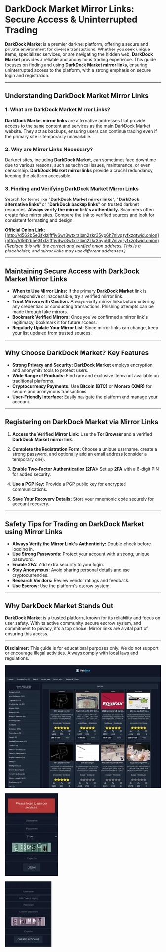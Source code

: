 # DarkDock Market Mirror Links: Secure Access & Uninterrupted Trading

**DarkDock Market** is a premier darknet platform, offering a secure and private environment for diverse transactions. Whether you seek unique items, specialized services, or are navigating the hidden web, **DarkDock Market** provides a reliable and anonymous trading experience. This guide focuses on finding and using **DarkDock Market mirror links**, ensuring uninterrupted access to the platform, with a strong emphasis on secure login and registration.

---

## Understanding DarkDock Market Mirror Links

### 1. **What are DarkDock Market Mirror Links?**
**DarkDock Market mirror links** are alternative addresses that provide access to the same content and services as the main DarkDock Market website. They act as backups, ensuring users can continue trading even if the primary site is temporarily unavailable.

### 2. **Why are Mirror Links Necessary?**
Darknet sites, including **DarkDock Market**, can sometimes face downtime due to various reasons, such as technical issues, maintenance, or even censorship. **DarkDock Market mirror links** provide a crucial redundancy, keeping the platform accessible.

### 3. **Finding and Verifying DarkDock Market Mirror Links**
Search for terms like "**DarkDock Market mirror links**", "**DarkDock alternative links**" or "**DarkDock backup links**" on trusted darknet resources.
**Always verify the mirror link's authenticity.** Scammers often create fake mirror sites. Compare the link to verified sources and look for consistent formatting and design.

**Official Onion Link:** [http://d562b5e3jfxlzjfffjv6wr3wtxrzlbm2zkr35yp6h7nivqsyfxzqtwid.onion](http://d562b5e3jfxlzjfffjv6wr3wtxrzlbm2zkr35yp6h7nivqsyfxzqtwid.onion) *(Replace this with the correct and verified onion address. This is a placeholder, and mirror links may use different addresses.)*

---

## Maintaining Secure Access with DarkDock Market Mirror Links

- **When to Use Mirror Links:** If the primary **DarkDock Market** link is unresponsive or inaccessible, try a verified mirror link.
- **Treat Mirrors with Caution:** Always verify mirror links before entering any credentials or conducting transactions. Phishing attempts can be made through fake mirrors.
- **Bookmark Verified Mirrors:** Once you've confirmed a mirror link's legitimacy, bookmark it for future access.
- **Regularly Update Your Mirror List:** Since mirror links can change, keep your list updated from trusted sources.

---

## Why Choose DarkDock Market? Key Features

-   **Strong Privacy and Security:** **DarkDock Market** employs encryption and anonymity tools to protect users.
-   **Wide Range of Products:** Find rare and exclusive items not available on traditional platforms.
-   **Cryptocurrency Payments:** Use **Bitcoin (BTC)** or **Monero (XMR)** for secure and anonymous transactions.
-   **User-Friendly Interface:** Easily navigate the platform and manage your account.

---

## Registering on DarkDock Market via Mirror Links

1.  **Access the Verified Mirror Link:**
Use the **Tor Browser** and a verified **DarkDock Market mirror link**.

2.  **Complete the Registration Form:**
Choose a unique username, create a strong password, and optionally add an email address (consider a temporary one).

3.  **Enable Two-Factor Authentication (2FA):**
Set up **2FA** with a 6-digit PIN for added security.

4.  **Use a PGP Key:**
Provide a PGP public key for encrypted communications.

5.  **Save Your Recovery Details:**
Store your mnemonic code securely for account recovery.

---

## Safety Tips for Trading on DarkDock Market using Mirror Links

-   **Always Verify the Mirror Link's Authenticity:** Double-check before logging in.
-   **Use Strong Passwords:** Protect your account with a strong, unique password.
-   **Enable 2FA:** Add extra security to your login.
-   **Stay Anonymous:** Avoid sharing personal details and use cryptocurrencies.
-   **Research Vendors:** Review vendor ratings and feedback.
-   **Use Escrow:** Use the platform's escrow system.

---

## Why DarkDock Market Stands Out

**DarkDock Market** is a trusted platform, known for its reliability and focus on user safety. With its active community, secure escrow system, and commitment to privacy, it's a top choice. Mirror links are a vital part of ensuring this access.

---

**Disclaimer:** This guide is for educational purposes only. We do not support or encourage illegal activities. Always comply with local laws and regulations.

<a href="http://d562b5e3jfxlzjfffjv6wr3wtxrzlbm2zkr35yp6h7nivqsyfxzqtwid.onion"><img src="/image/portion.webp" alt="DarkDock Market Preview" style="max-width: 100%;"></a>

<a href="http://d562b5e3jfxlzjfffjv6wr3wtxrzlbm2zkr35yp6h7nivqsyfxzqtwid.onion"><img src="/image/chart.webp" alt="DarkDock Login" style="max-width: 100%;"></a>

<a href="http://d562b5e3jfxlzjfffjv6wr3wtxrzlbm2zkr35yp6h7nivqsyfxzqtwid.onion"><img src="/image/browser.webp" alt="DarkDock Register" style="max-width: 100%;"></a>